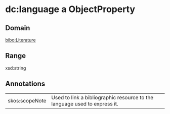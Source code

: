 # dc:language a ObjectProperty

## Domain

[bibo:Literature](/ontology/bibo/Literature)

## Range

xsd:string

## Annotations

|||
|-----|-----|
|skos:scopeNote|Used to link a bibliographic resource to the language used to express it.|

